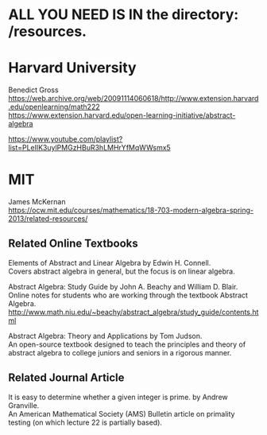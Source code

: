 # ALL YOU NEED IS IN the directory: /resources.  


# Harvard University  
Benedict Gross  
https://web.archive.org/web/20091114060618/http://www.extension.harvard.edu/openlearning/math222  
https://www.extension.harvard.edu/open-learning-initiative/abstract-algebra  
  
https://www.youtube.com/playlist?list=PLelIK3uylPMGzHBuR3hLMHrYfMqWWsmx5
   
# MIT  
James McKernan  
https://ocw.mit.edu/courses/mathematics/18-703-modern-algebra-spring-2013/related-resources/
   
## Related Online Textbooks
Elements of Abstract and Linear Algebra by Edwin H. Connell.  
Covers abstract algebra in general, but the focus is on linear algebra.  
      
    
Abstract Algebra: Study Guide by John A. Beachy and William D. Blair.  
Online notes for students who are working through the textbook Abstract Algebra.  
http://www.math.niu.edu/~beachy/abstract_algebra/study_guide/contents.html  
  
      
Abstract Algebra: Theory and Applications by Tom Judson.  
An open-source textbook designed to teach the principles and theory of abstract algebra to college juniors and seniors in a rigorous manner.  
  
  
## Related Journal Article
It is easy to determine whether a given integer is prime. by Andrew Granville.  
An American Mathematical Society (AMS) Bulletin article on primality testing (on which lecture 22 is partially based).  
  
  
